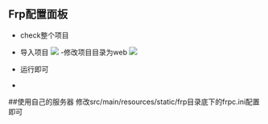 ## Frp配置面板

- check整个项目
- 导入项目
![](https://i.loli.net/2019/02/23/5c7129151e4b3.png)
-修改项目目录为web
![](https://i.loli.net/2019/02/23/5c7129cdcc11e.png)
- 运行即可

-

##使用自己的服务器
修改src/main/resources/static/frp目录底下的frpc.ini配置即可
